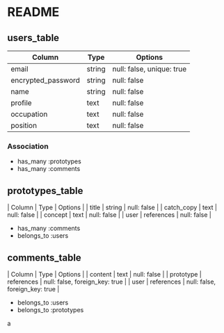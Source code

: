 # README

## users_table

| Column             | Type   | Options     |
| ------------------ | ------ | ----------- |
| email              | string | null: false, unique: true |
| encrypted_password | string | null: false |
| name               | string | null: false |
| profile            | text   | null: false |
| occupation         | text   | null: false |
| position           | text   | null: false |

### Association

- has_many :prototypes
- has_many :comments

## prototypes_table

| Column             | Type   | Options     |
| title              | string | null: false |
| catch_copy         | text   | null: false |
| concept            | text   | null: false |
| user               | references | null: false |

- has_many :comments
- belongs_to :users

## comments_table

| Column             | Type   | Options     |
| content            | text   | null: false |
| prototype          | references | null: false, foreign_key: true |
| user               | references | null: false, foreign_key: true |

- belongs_to :users
- belongs_to :prototypes



a